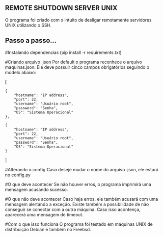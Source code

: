 ## REMOTE SHUTDOWN SERVER UNIX

O programa foi criado com o intuito de desligar remotamente servidores UNIX utilizando o SSH.


## Passo a passo...

#Instalando dependencias
(pip install -r requirements.txt)

#Criando arquivo .json
Por default o programa reconhece o arquivo maquinas.json. Ele deve possuir cinco campos obrigatórios seguindo o modelo abaixo:

[

    {
        "hostname": "IP address",
        "port": 22,
        "username": "Usuário root",
        "password": "Senha",
        "OS": "Sistema Operacional"
    },

    {
        "hostname": "IP address",
        "port": 22,
        "username": "Usuário root",
        "password": "Senha",
        "OS": "Sistema Operacional"
    }


]


#Alterando o config
Caso deseje mudar o nome do arquivo .json, ele estará no config.py

#O que deve acontecer
Se não houver erros, o programa imprimirá uma mensagem acusando sucesso.

#O que não deve acontecer
Caso haja erros, ele também acusará com uma mensagem alertando a exceção.
Existe também a possibilidade de não conseguir se conectar com a outra máquina. Caso isso acontença, aparecerá uma mensagem de timeout.

#Com o que isso funciona
O programa foi testado em máquinas UNIX de distribuição Debian e também no Freebsd.